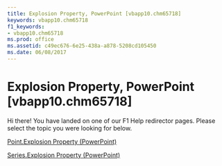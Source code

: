 ```yaml
---
title: Explosion Property, PowerPoint [vbapp10.chm65718]
keywords: vbapp10.chm65718
f1_keywords:
- vbapp10.chm65718
ms.prod: office
ms.assetid: c49ec676-6e25-438a-a878-5208cd105450
ms.date: 06/08/2017
---
```



# Explosion Property, PowerPoint [vbapp10.chm65718]

Hi there! You have landed on one of our F1 Help redirector pages. Please select the topic you were looking for below.

[Point.Explosion Property (PowerPoint)](http://msdn.microsoft.com/library/de7d81aa-bbee-3af5-f38a-74ff7b11c88e%28Office.15%29.aspx)

[Series.Explosion Property (PowerPoint)](http://msdn.microsoft.com/library/c952b296-35c2-0215-228e-883a29e1b9d8%28Office.15%29.aspx)


